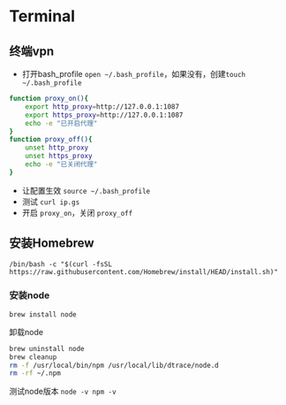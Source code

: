 # Terminal

## 终端vpn

- 打开bash_profile `open ~/.bash_profile`，如果没有，创建`touch ~/.bash_profile`

```bash
function proxy_on(){
    export http_proxy=http://127.0.0.1:1087
    export https_proxy=http://127.0.0.1:1087
    echo -e "已开启代理"
}
function proxy_off(){
    unset http_proxy
    unset https_proxy
    echo -e "已关闭代理"
}
```

- 让配置生效 `source ~/.bash_profile`
- 测试 `curl ip.gs`
- 开启 `proxy_on`，关闭 `proxy_off`



## 安装Homebrew

`/bin/bash -c "$(curl -fsSL https://raw.githubusercontent.com/Homebrew/install/HEAD/install.sh)"`

### 安装node

`brew install node`

卸载node

```bash
brew uninstall node
brew cleanup
rm -f /usr/local/bin/npm /usr/local/lib/dtrace/node.d
rm -rf ~/.npm
```

测试node版本 `node -v npm -v` 

